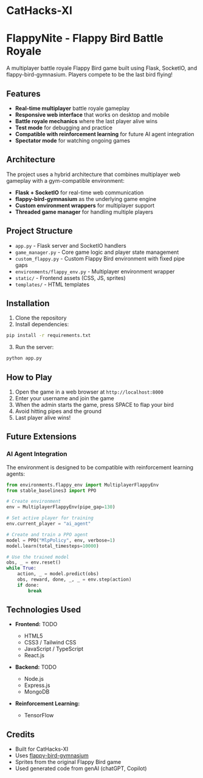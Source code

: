 # CatHacks-XI

# FlappyNite - Flappy Bird Battle Royale

A multiplayer battle royale Flappy Bird game built using Flask, SocketIO, and flappy-bird-gymnasium. Players compete to be the last bird flying!

## Features

- **Real-time multiplayer** battle royale gameplay
- **Responsive web interface** that works on desktop and mobile
- **Battle royale mechanics** where the last player alive wins
- **Test mode** for debugging and practice
- **Compatible with reinforcement learning** for future AI agent integration
- **Spectator mode** for watching ongoing games

## Architecture

The project uses a hybrid architecture that combines multiplayer web gameplay with a gym-compatible environment:

- **Flask + SocketIO** for real-time web communication
- **flappy-bird-gymnasium** as the underlying game engine
- **Custom environment wrappers** for multiplayer support
- **Threaded game manager** for handling multiple players

## Project Structure

- `app.py` - Flask server and SocketIO handlers
- `game_manager.py` - Core game logic and player state management
- `custom_flappy.py` - Custom Flappy Bird environment with fixed pipe gaps
- `environments/flappy_env.py` - Multiplayer environment wrapper
- `static/` - Frontend assets (CSS, JS, sprites)
- `templates/` - HTML templates

## Installation

1. Clone the repository
2. Install dependencies:
```bash
pip install -r requirements.txt
```
3. Run the server:
```bash
python app.py
```

## How to Play

1. Open the game in a web browser at `http://localhost:8000`
2. Enter your username and join the game
3. When the admin starts the game, press SPACE to flap your bird
4. Avoid hitting pipes and the ground
5. Last player alive wins!

## Future Extensions

### AI Agent Integration

The environment is designed to be compatible with reinforcement learning agents:

```python
from environments.flappy_env import MultiplayerFlappyEnv
from stable_baselines3 import PPO

# Create environment
env = MultiplayerFlappyEnv(pipe_gap=130)

# Set active player for training
env.current_player = "ai_agent"

# Create and train a PPO agent
model = PPO("MlpPolicy", env, verbose=1)
model.learn(total_timesteps=10000)

# Use the trained model
obs, _ = env.reset()
while True:
    action, _ = model.predict(obs)
    obs, reward, done, _, _ = env.step(action)
    if done:
        break
```

## Technologies Used

- **Frontend:** TODO
  - HTML5
  - CSS3 / Tailwind CSS
  - JavaScript / TypeScript
  - React.js

- **Backend:** TODO
  - Node.js
  - Express.js
  - MongoDB

- **Reinforcement Learning:**
  - TensorFlow

## Credits

- Built for CatHacks-XI
- Uses [flappy-bird-gymnasium](https://github.com/pygames-playground/flappy-bird-gymnasium)
- Sprites from the original Flappy Bird game
- Used generated code from genAI (chatGPT, Copilot)